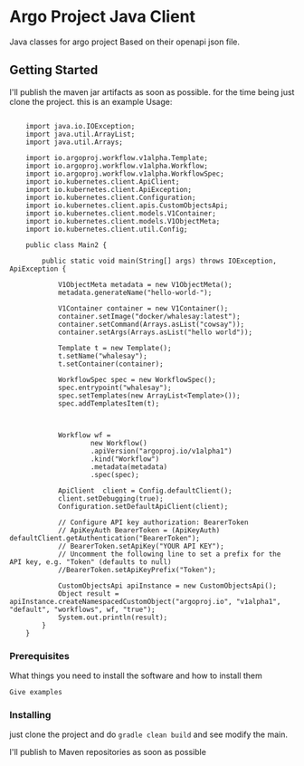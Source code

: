 # Argo Project Java Client

Java classes for argo project Based on their openapi json file.

## Getting Started

I'll publish the maven jar artifacts as soon as possible.
for the time being just clone the project.
this is an example Usage:
```
	
	import java.io.IOException;
	import java.util.ArrayList;
	import java.util.Arrays;
	
	import io.argoproj.workflow.v1alpha.Template;
	import io.argoproj.workflow.v1alpha.Workflow;
	import io.argoproj.workflow.v1alpha.WorkflowSpec;
	import io.kubernetes.client.ApiClient;
	import io.kubernetes.client.ApiException;
	import io.kubernetes.client.Configuration;
	import io.kubernetes.client.apis.CustomObjectsApi;
	import io.kubernetes.client.models.V1Container;
	import io.kubernetes.client.models.V1ObjectMeta;
	import io.kubernetes.client.util.Config;
	
	public class Main2 {
		
		public static void main(String[] args) throws IOException, ApiException {
		
			V1ObjectMeta metadata = new V1ObjectMeta();
			metadata.generateName("hello-world-");
			
			V1Container container = new V1Container();
			container.setImage("docker/whalesay:latest");
			container.setCommand(Arrays.asList("cowsay"));
			container.setArgs(Arrays.asList("hello world"));
			
			Template t = new Template();
			t.setName("whalesay");
			t.setContainer(container);
			
			WorkflowSpec spec = new WorkflowSpec();
			spec.entrypoint("whalesay");
			spec.setTemplates(new ArrayList<Template>());
			spec.addTemplatesItem(t);
			
			
			
			Workflow wf = 
					new Workflow()
					.apiVersion("argoproj.io/v1alpha1")
					.kind("Workflow")
					.metadata(metadata)
					.spec(spec);
			
			ApiClient  client = Config.defaultClient();
			client.setDebugging(true);
			Configuration.setDefaultApiClient(client);
		
			// Configure API key authorization: BearerToken
			// ApiKeyAuth BearerToken = (ApiKeyAuth) defaultClient.getAuthentication("BearerToken");
			// BearerToken.setApiKey("YOUR API KEY");
			// Uncomment the following line to set a prefix for the API key, e.g. "Token" (defaults to null)
			//BearerToken.setApiKeyPrefix("Token");
		
			CustomObjectsApi apiInstance = new CustomObjectsApi();
		    Object result = apiInstance.createNamespacedCustomObject("argoproj.io", "v1alpha1", "default", "workflows", wf, "true");
		    System.out.println(result);
		}
	}
```

### Prerequisites

What things you need to install the software and how to install them

```
Give examples
```

### Installing

just clone the project and do `gradle clean build` and see modify the main. 

I'll publish to Maven repositories as soon as possible 
